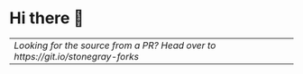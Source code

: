 # Hi there 👋

<table><tr><td><i>Looking for the source from a PR? Head over to https://git.io/stonegray-forks</i></td></tr><tr></tr></table>


<!--<img width=120% src="https://gist.github.com/stonegray/9db3861b08ae442591255f1c0374a62d/raw/1be4d11172bcb07ab1b93fd012be60f92b281c4f/test.svg"> -->

<!--
- Need some config file inspiration? Try [vimrc](https://github.com/stonegray/.vim), [ssh config](https://github.com/stonegray/.ssh), or the [everything](https://github.com/stonegray/dotfiles)
- Bored? Try some [obfuscated javascript]()
-->
